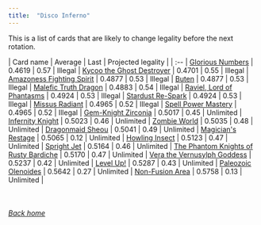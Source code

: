 ```yaml
---
title:  "Disco Inferno"
---
```


This is a list of cards that are likely to change legality before the next rotation.

| Card name | Average | Last | Projected legality |
| :-- |
[Glorious Numbers](https://db.ygoprodeck.com/card/?search=Glorious%20Numbers) | 0.4619 | 0.57 | Illegal |
[Kycoo the Ghost Destroyer](https://db.ygoprodeck.com/card/?search=Kycoo%20the%20Ghost%20Destroyer) | 0.4701 | 0.55 | Illegal |
[Amazoness Fighting Spirit](https://db.ygoprodeck.com/card/?search=Amazoness%20Fighting%20Spirit) | 0.4877 | 0.53 | Illegal |
[Buten](https://db.ygoprodeck.com/card/?search=Buten) | 0.4877 | 0.53 | Illegal |
[Malefic Truth Dragon](https://db.ygoprodeck.com/card/?search=Malefic%20Truth%20Dragon) | 0.4883 | 0.54 | Illegal |
[Raviel, Lord of Phantasms](https://db.ygoprodeck.com/card/?search=Raviel,%20Lord%20of%20Phantasms) | 0.4924 | 0.53 | Illegal |
[Stardust Re-Spark](https://db.ygoprodeck.com/card/?search=Stardust%20Re-Spark) | 0.4924 | 0.53 | Illegal |
[Missus Radiant](https://db.ygoprodeck.com/card/?search=Missus%20Radiant) | 0.4965 | 0.52 | Illegal |
[Spell Power Mastery](https://db.ygoprodeck.com/card/?search=Spell%20Power%20Mastery) | 0.4965 | 0.52 | Illegal |
[Gem-Knight Zirconia](https://db.ygoprodeck.com/card/?search=Gem-Knight%20Zirconia) | 0.5017 | 0.45 | Unlimited |
[Infernity Knight](https://db.ygoprodeck.com/card/?search=Infernity%20Knight) | 0.5023 | 0.46 | Unlimited |
[Zombie World](https://db.ygoprodeck.com/card/?search=Zombie%20World) | 0.5035 | 0.48 | Unlimited |
[Dragonmaid Sheou](https://db.ygoprodeck.com/card/?search=Dragonmaid%20Sheou) | 0.5041 | 0.49 | Unlimited |
[Magician's Restage](https://db.ygoprodeck.com/card/?search=Magician's%20Restage) | 0.5065 | 0.12 | Unlimited |
[Howling Insect](https://db.ygoprodeck.com/card/?search=Howling%20Insect) | 0.5123 | 0.47 | Unlimited |
[Spright Jet](https://db.ygoprodeck.com/card/?search=Spright%20Jet) | 0.5164 | 0.46 | Unlimited |
[The Phantom Knights of Rusty Bardiche](https://db.ygoprodeck.com/card/?search=The%20Phantom%20Knights%20of%20Rusty%20Bardiche) | 0.5170 | 0.47 | Unlimited |
[Vera the Vernusylph Goddess](https://db.ygoprodeck.com/card/?search=Vera%20the%20Vernusylph%20Goddess) | 0.5237 | 0.42 | Unlimited |
[Level Up!](https://db.ygoprodeck.com/card/?search=Level%20Up!) | 0.5287 | 0.43 | Unlimited |
[Paleozoic Olenoides](https://db.ygoprodeck.com/card/?search=Paleozoic%20Olenoides) | 0.5642 | 0.27 | Unlimited |
[Non-Fusion Area](https://db.ygoprodeck.com/card/?search=Non-Fusion%20Area) | 0.5758 | 0.13 | Unlimited |

<br>

###### [Back home](index)